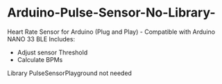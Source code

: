 # Arduino-Pulse-Sensor-No-Library-
Heart Rate Sensor for Arduino (Plug and Play) - Compatible with Arduino NANO 33 BLE
Includes:
  - Adjust sensor Threshold
  - Calculate BPMs

Library PulseSensorPlayground not needed
